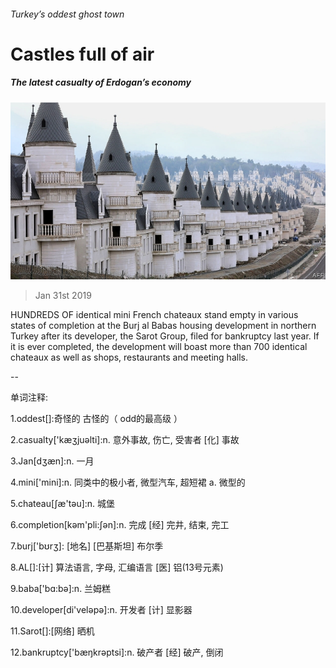 ###### Turkey’s oddest ghost town

# Castles full of air 

##### The latest casualty of Erdogan’s economy 

![image](images/20190202_EUP004_1.jpg) 

> Jan 31st 2019 

HUNDREDS OF identical mini French chateaux stand empty in various states of completion at the Burj al Babas housing development in northern Turkey after its developer, the Sarot Group, filed for bankruptcy last year. If it is ever completed, the development will boast more than 700 identical chateaux as well as shops, restaurants and meeting halls. 

-- 

 单词注释:

1.oddest[]:奇怪的 古怪的（ odd的最高级 ） 

2.casualty['kæʒjuәlti]:n. 意外事故, 伤亡, 受害者 [化] 事故 

3.Jan[dʒæn]:n. 一月 

4.mini['mini]:n. 同类中的极小者, 微型汽车, 超短裙 a. 微型的 

5.chateau[ʃæ'tәu]:n. 城堡 

6.completion[kәm'pli:ʃәn]:n. 完成 [经] 完井, 结束, 完工 

7.burj['bʊrʒ]: [地名] [巴基斯坦] 布尔季 

8.AL[]:[计] 算法语言, 字母, 汇编语言 [医] 铝(13号元素) 

9.baba['bɑ:bә]:n. 兰姆糕 

10.developer[di'velәpә]:n. 开发者 [计] 显影器 

11.Sarot[]:[网络] 晒机 

12.bankruptcy['bæŋkrәptsi]:n. 破产者 [经] 破产, 倒闭 


